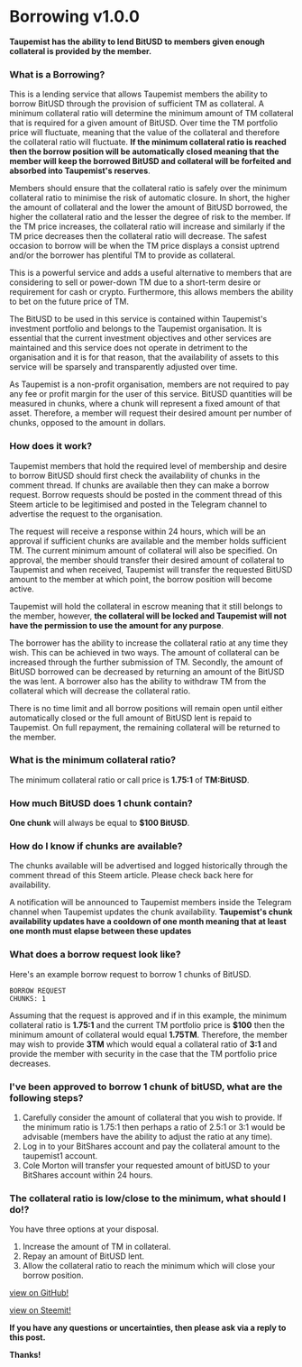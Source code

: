 # Borrowing v1.0.0
**Taupemist has the ability to lend BitUSD to members given enough collateral is provided by the member.**

### What is a Borrowing?
This is a lending service that allows Taupemist members the ability to borrow BitUSD through the provision of sufficient TM as collateral.
A minimum collateral ratio will determine the minimum amount of TM collateral that is required for a given amount of BitUSD.
Over time the TM portfolio price will fluctuate, meaning that the value of the collateral and therefore the collateral ratio will fluctuate. **If the minimum collateral ratio is reached then the borrow position will be automatically closed meaning that the member will keep the borrowed BitUSD and collateral will be forfeited and absorbed into Taupemist's reserves**.

Members should ensure that the collateral ratio is safely over the minimum collateral ratio to minimise the risk of automatic closure.
In short, the higher the amount of collateral and the lower the amount of BitUSD borrowed, the higher the collateral ratio and the lesser the degree of risk to the member.
If the TM price increases, the collateral ratio will increase and similarly if the TM price decreases then the collateral ratio will decrease.
The safest occasion to borrow will be when the TM price displays a consist uptrend and/or the borrower has plentiful TM to provide as collateral.

This is a powerful service and adds a useful alternative to members that are considering to sell or power-down TM due to a short-term desire or requirement for cash or crypto. Furthermore, this allows members the ability to bet on the future price of TM.

The BitUSD to be used in this service is contained within Taupemist's investment portfolio and belongs to the Taupemist organisation. It is essential that the current investment objectives and other services are maintained and this service does not operate in detriment to the organisation and it is for that reason, that the availability of assets to this service will be sparsely and transparently adjusted over time.

As Taupemist is a non-profit organisation, members are not required to pay any fee or profit margin for the user of this service.
BitUSD quantities will be measured in chunks, where a chunk will represent a fixed amount of that asset.
Therefore, a member will request their desired amount per number of chunks, opposed to the amount in dollars.

### How does it work?
Taupemist members that hold the required level of membership and desire to borrow BitUSD should first check the availability of chunks in the comment thread. If chunks are available then they can make a borrow request. Borrow requests should be posted in the comment thread of this Steem article to be legitimised and posted in the Telegram channel to advertise the request to the organisation.

The request will receive a response within 24 hours, which will be an approval if sufficient chunks are available and the member holds sufficient TM. The current minimum amount of collateral will also be specified.
On approval, the member should transfer their desired amount of collateral to Taupemist and when received, Taupemist will transfer the requested BitUSD amount to the member at which point, the borrow position will become active.

Taupemist will hold the collateral in escrow meaning that it still belongs to the member, however, **the collateral will be locked and Taupemist will not have the permission to use the amount for any purpose**.

The borrower has the ability to increase the collateral ratio at any time they wish. This can be achieved in two ways. The amount of collateral can be increased through the further submission of TM.
Secondly, the amount of BitUSD borrowed can be decreased by returning an amount of the BitUSD the was lent.
A borrower also has the ability to withdraw TM from the collateral which will decrease the collateral ratio.

There is no time limit and all borrow positions will remain open until either automatically closed or the full amount of BitUSD lent is repaid to Taupemist.
On full repayment, the remaining collateral will be returned to the member.

### What is the minimum collateral ratio?
The minimum collateral ratio or call price is **1.75:1** of **TM:BitUSD**.

### How much BitUSD does 1 chunk contain?
**One chunk** will always be equal to **$100 BitUSD**.

### How do I know if chunks are available?
The chunks available will be advertised and logged historically through the comment thread of this Steem article.
Please check back here for availability.

A notification will be announced to Taupemist members inside the Telegram channel when Taupemist updates the chunk availability.
**Taupemist's chunk availability updates have a cooldown of one month meaning that at least one month must elapse between these updates**

### What does a borrow request look like?
Here's an example borrow request to borrow 1 chunks of BitUSD.
```
BORROW REQUEST
CHUNKS: 1
```
Assuming that the request is approved and if in this example, the minimum collateral ratio is **1.75:1** and the current TM portfolio price is **$100** then the minimum amount of collateral would equal **1.75TM**.
Therefore, the member may wish to provide **3TM** which would equal a collateral ratio of **3:1** and provide the member with security in the case that the TM portfolio price decreases.

### I've been approved to borrow 1 chunk of bitUSD, what are the following steps?
1. Carefully consider the amount of collateral that you wish to provide.
If the minimum ratio is 1.75:1 then perhaps a ratio of 2.5:1 or 3:1 would be advisable (members have the ability to adjust the ratio at any time).
1. Log in to your BitShares account and pay the collateral amount to the taupemist1 account.
2. Cole Morton will transfer your requested amount of bitUSD to your BitShares account within 24 hours.

### The collateral ratio is low/close to the minimum, what should I do!?
You have three options at your disposal.
1. Increase the amount of TM in collateral.
2. Repay an amount of BitUSD lent.
3. Allow the collateral ratio to reach the minimum which will close your borrow position.

[view on GitHub!](https://github.com/TaupeMist/TaupeMist/blob/master/Borrow.md)

[view on Steemit!](https://steemit.com/taupemist/@cmorton/borrow-v1)

**If you have any questions or uncertainties, then please ask via a reply to this post.**

**Thanks!**
